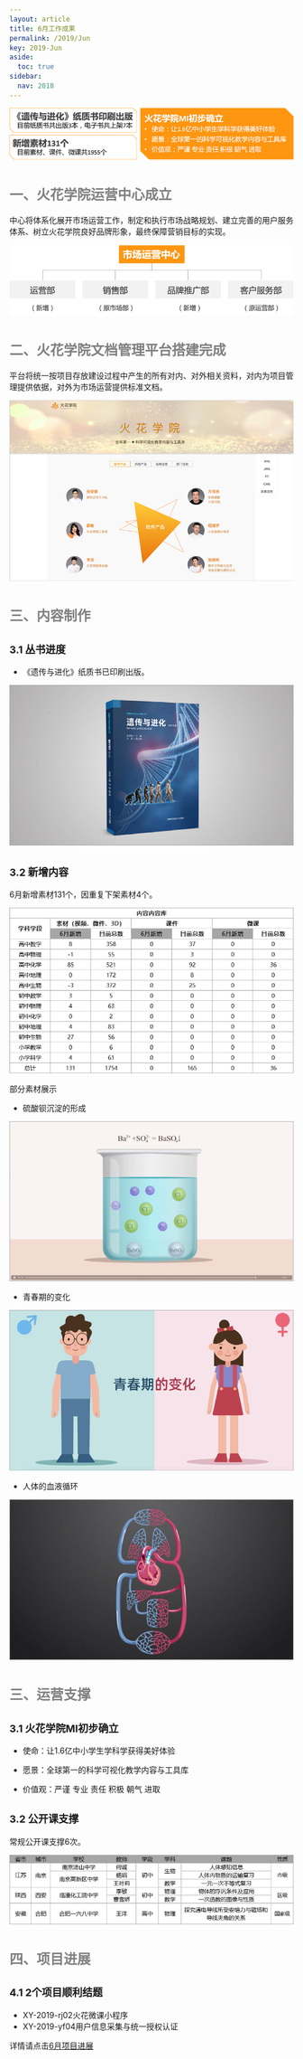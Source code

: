```yaml
---
layout: article
title: 6月工作成果
permalink: /2019/Jun
key: 2019-Jun
aside:
  toc: true
sidebar:
  nav: 2018
---
```


<bro/><bro/>

![avatar](images/20190600.png)

# <font size="5" color="gray">一、火花学院运营中心成立</font>

中心将体系化展开市场运营工作，制定和执行市场战略规划、建立完善的用户服务体系、树立火花学院良好品牌形象，最终保障营销目标的实现。

![avatar](images/20190611.png)

# <font size="5" color="gray">二、火花学院文档管理平台搭建完成</font>

平台将统一按项目存放建设过程中产生的所有对内、对外相关资料，对内为项目管理提供依据，对外为市场运营提供标准文档。

![avatar](images/20190612.png)

# <font size="5" color="gray">三、内容制作</font>

## <font size="4" >3.1 丛书进度</font>

- 《遗传与进化》纸质书已印刷出版。

![avatar](images/20190601.png)

## <font size="4" >3.2 新增内容</font>

6月新增素材131个，因重复下架素材4个。

![avatar](images/20190608.png)

部分素材展示

- 硫酸钡沉淀的形成

![avatar](images/20190603.png)

- 青春期的变化

![avatar](images/20190604.png)

- 人体的血液循环

![avatar](images/20190605.png)

# <font size="5" color="gray">三、运营支撑</font>

## <font size="4" >3.1 火花学院MI初步确立</font>

- 使命：让1.6亿中小学生学科学获得美好体验

- 愿景：全球第一的科学可视化教学内容与工具库

- 价值观：严谨 专业 责任 积极 朝气 进取

## <font size="4" >3.2 公开课支撑</font>

常规公开课支撑6次。

![avatar](images/20190609.png)

# <font size="5" color="gray">四、项目进展</font>

## <font size="4" >4.1 2个项目顺利结题</font>

- XY-2019-rj02火花微课小程序
- XY-2019-yf04用户信息采集与统一授权认证

详情请点击[6月项目进展](https://xiyue-team.github.io/doc_monthlyreport/project/Jun)
